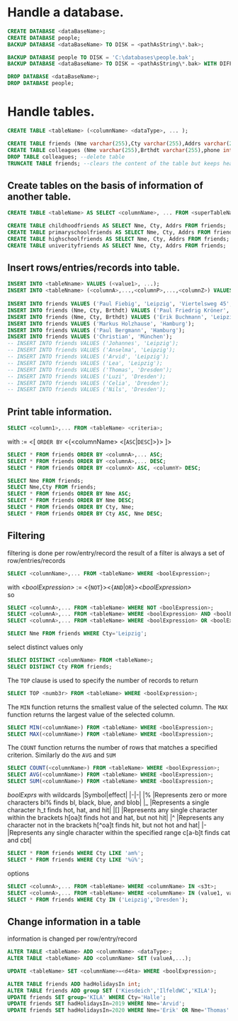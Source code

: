 # Handle a database.
```SQL
CREATE DATABASE <dataBaseName>;
CREATE DATABASE people;
BACKUP DATABASE <dataBaseName> TO DISK = <pathAsString\*.bak>;

BACKUP DATABASE people TO DISK = 'C:\databases\people.bak';
BACKUP DATABASE <dataBaseName> TO DISK = <pathAsString\*.bak> WITH DIFFERENTIAL;

DROP DATABASE <dataBaseName>;
DROP DATABASE people;
```

# Handle tables.
```SQL
CREATE TABLE <tableName> (<columnName> <dataType>, ... );

CREATE TABLE friends (Nme varchar(255),Cty varchar(255),Addrs varchar(255),Brthdt varchar(255),phone int);
CREATE TABLE colleagues (Nme varchar(255),Brthdt varchar(255),phone int,e-mail varchar(255));
DROP TABLE colleagues; --delete table
TRUNCATE TABLE friends; --clears the content of the table but keeps heading/top row
```

## Create tables on the basis of information of another table.
```SQL
CREATE TABLE <tableName> AS SELECT <columnName>, ... FROM <superTableName>;

CREATE TABLE childhoodfriends AS SELECT Nme, Cty, Addrs FROM friends;
CREATE TABLE primaryschoolfriends AS SELECT Nme, Cty, Addrs FROM friends;
CREATE TABLE highschoolfriends AS SELECT Nme, Cty, Addrs FROM friends;
CREATE TABLE univerityfriends AS SELECT Nme, Cty, Addrs FROM friends;
```

## Insert rows/entries/records into table.
```SQL
INSERT INTO <tableNname> VALUES (<value1>, ...); 
INSERT INTO <tableNname> (<columnA>,...,<columnP>,...,<columnZ>) VALUES (<valueA>,...,<valueP>,...,<valueZ>);
 
INSERT INTO friends VALUES ('Paul Fiebig', 'Leipzig', 'Viertelsweg 45', '14.08.2000'); 
INSERT INTO friends (Nme, Cty, Brthdt) VALUES ('Paul Friedrig Kröner', 'Leipzig', '21.12.2000');
INSERT INTO friends (Nme, Cty, Brthdt) VALUES ('Erik Buchmann', 'Leipzig', '30.01.2001');
INSERT INTO friends VALUES ('Markus Holzhause', 'Hamburg');
INSERT INTO friends VALUES ('Paul Bergmann', 'Hamburg');
INSERT INTO friends VALUES ('Christian', 'München');
-- INSERT INTO friends VALUES ('Johannes', 'Leipzig');
-- INSERT INTO friends VALUES ('Anselma', 'Leipzig');
-- INSERT INTO friends VALUES ('Arvid', 'Leipzig');
-- INSERT INTO friends VALUES ('Lea', 'Leipzig');
-- INSERT INTO friends VALUES ('Thomas', 'Dresden');
-- INSERT INTO friends VALUES ('Luzi', 'Dresden');
-- INSERT INTO friends VALUES ('Celia', 'Dresden');
-- INSERT INTO friends VALUES ('Nils', 'Dresden');
```

## Print table information.
```SQL
SELECT <column1>,... FROM <tableName> <criteria>;
```
with _<criteria>_ := <[ `ORDER BY` <{\<columnName> <[`ASC`|`DESC`]>}> ]>
```SQL
SELECT * FROM friends ORDER BY <columnA>,... ASC;
SELECT * FROM friends ORDER BY <columnA>,... DESC;
SELECT * FROM friends ORDER BY <columnX> ASC, <columnY> DESC; 
```
```SQL
SELECT Nme FROM friends;
SELECT Nme,Cty FROM friends;
SELECT * FROM friends ORDER BY Nme ASC;
SELECT * FROM friends ORDER BY Nme DESC;
SELECT * FROM friends ORDER BY Cty, Nme; 
SELECT * FROM friends ORDER BY Cty ASC, Nme DESC; 
```

## Filtering
filtering is done per row/entry/record
the result of a filter is always a set of row/entries/records

```SQL
SELECT <columnName>,... FROM <tableName> WHERE <boolExpression>;
```
with _\<boolExpression>_ := <{`NOT`}><{`AND`|`OR`}>_\<boolExpression>_  
so
```SQL
SELECT <columnA>,... FROM <tableName> WHERE NOT <boolExpression>;
SELECT <columnA>,... FROM <tableName> WHERE <boolExpression> AND <boolExpression>;
SELECT <columnA>,... FROM <tableName> WHERE <boolExpression> OR <boolExpression>;
```
```SQL
SELECT Nme FROM friends WHERE Cty='Leipzig';
```

select distinct values only
```SQL
SELECT DISTINCT <columnName> FROM <tableName>;
SELECT DISTINCT Cty FROM friends;
```

The `TOP` clause is used to specify the number of records to return
```SQL
SELECT TOP <numb3r> FROM <tableName> WHERE <boolExpression>;
```

The `MIN` function returns the smallest value of the selected column.
The `MAX` function returns the largest value of the selected column.
```SQL
SELECT MIN(<columnName>) FROM <tableName> WHERE <boolExpression>;
SELECT MAX(<columnName>) FROM <tableName> WHERE <boolExpression>;
```

The `COUNT` function returns the number of rows that matches a specified criterion. Similarly do the `AVG` and `SUM`
```SQL
SELECT COUNT(<columnName>) FROM <tableName> WHERE <boolExpression>;
SELECT AVG(<columnName>) FROM <tableName> WHERE <boolExpression>;
SELECT SUM(<columnName>) FROM <tableName> WHERE <boolExpression>;
```

_boolExprs_ with wildcards
|Symbol|effect|
|-|-|
|% 	|Represents zero or more characters 	bl% finds bl, black, blue, and blob|
|_ 	|Represents a single character 	h_t finds hot, hat, and hit|
|[]	|Represents any single character within the brackets 	h[oa]t finds hot and hat, but not hit|
|^ 	|Represents any character not in the brackets 	h[^oa]t finds hit, but not hot and hat|
|- 	|Represents any single character within the specified range 	c[a-b]t finds cat and cbt|
```SQL
SELECT * FROM friends WHERE Cty LIKE 'am%';
SELECT * FROM friends WHERE Cty LIKE '%ü%';
```

options 
```SQL
SELECT <columnA>,... FROM <tableName> WHERE <columnName> IN <s3t>;
SELECT <columnA>,... FROM <tableName> WHERE <columnName> IN (value1, value2, ...);
SELECT * FROM friends WHERE Cty IN ('Leipzig','Dresden');
```

## Change information in a table
information is changed per row/entry/record
```SQL
ALTER TABLE <tableName> ADD <columnName> <dataType>;
ALTER TABLE <tableName> ADD <columnName> SET (valueA,...);

UPDATE <tableName> SET <columnName>=<d4ta> WHERE <boolExpression>;

ALTER TABLE friends ADD hadHolidaysIn int;
ALTER TABLE friends ADD group SET ('Kiesdeich','IlfeldWC','KILA');
UPDATE friends SET group='KILA' WHERE Cty='Halle';
UPDATE friends SET hadHolidaysIn=2019 WHERE Nme='Arvid';
UPDATE friends SET hadHolidaysIn=2020 WHERE Nme='Erik' OR Nme='Thomas' OR Nme='Markus' OR Nme='Christian' OR Nme='Daniel';
```

